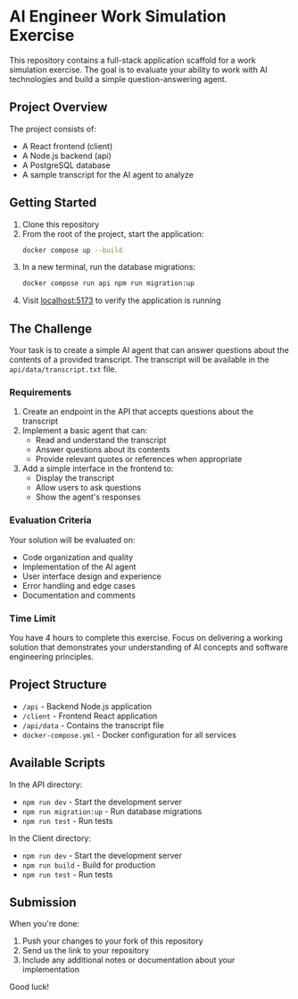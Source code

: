 # AI Engineer Work Simulation Exercise

This repository contains a full-stack application scaffold for a work simulation exercise. The goal is to evaluate your ability to work with AI technologies and build a simple question-answering agent.

## Project Overview

The project consists of:
- A React frontend (client)
- A Node.js backend (api)
- A PostgreSQL database
- A sample transcript for the AI agent to analyze

## Getting Started

1. Clone this repository
2. From the root of the project, start the application:
   ```bash
   docker compose up --build
   ```
3. In a new terminal, run the database migrations:
   ```bash
   docker compose run api npm run migration:up
   ```
4. Visit [localhost:5173](http://localhost:5173) to verify the application is running

## The Challenge

Your task is to create a simple AI agent that can answer questions about the contents of a provided transcript. The transcript will be available in the `api/data/transcript.txt` file.

### Requirements

1. Create an endpoint in the API that accepts questions about the transcript
2. Implement a basic agent that can:
   - Read and understand the transcript
   - Answer questions about its contents
   - Provide relevant quotes or references when appropriate
3. Add a simple interface in the frontend to:
   - Display the transcript
   - Allow users to ask questions
   - Show the agent's responses

### Evaluation Criteria

Your solution will be evaluated on:
- Code organization and quality
- Implementation of the AI agent
- User interface design and experience
- Error handling and edge cases
- Documentation and comments

### Time Limit

You have 4 hours to complete this exercise. Focus on delivering a working solution that demonstrates your understanding of AI concepts and software engineering principles.

## Project Structure

- `/api` - Backend Node.js application
- `/client` - Frontend React application
- `/api/data` - Contains the transcript file
- `docker-compose.yml` - Docker configuration for all services

## Available Scripts

In the API directory:
- `npm run dev` - Start the development server
- `npm run migration:up` - Run database migrations
- `npm run test` - Run tests

In the Client directory:
- `npm run dev` - Start the development server
- `npm run build` - Build for production
- `npm run test` - Run tests

## Submission

When you're done:
1. Push your changes to your fork of this repository
2. Send us the link to your repository
3. Include any additional notes or documentation about your implementation

Good luck!